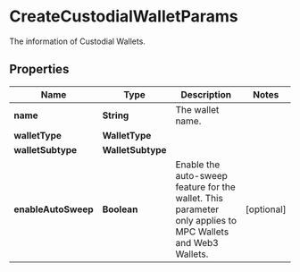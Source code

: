 

# CreateCustodialWalletParams

The information of Custodial Wallets.

## Properties

| Name | Type | Description | Notes |
|------------ | ------------- | ------------- | -------------|
|**name** | **String** | The wallet name. |  |
|**walletType** | **WalletType** |  |  |
|**walletSubtype** | **WalletSubtype** |  |  |
|**enableAutoSweep** | **Boolean** | Enable the auto-sweep feature for the wallet. This parameter only applies to MPC Wallets and Web3 Wallets. |  [optional] |



